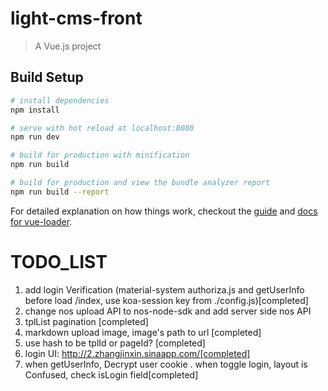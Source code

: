 # light-cms-front

> A Vue.js project

## Build Setup

``` bash
# install dependencies
npm install

# serve with hot reload at localhost:8080
npm run dev

# build for production with minification
npm run build

# build for production and view the bundle analyzer report
npm run build --report
```

For detailed explanation on how things work, checkout the [guide](http://vuejs-templates.github.io/webpack/) and [docs for vue-loader](http://vuejs.github.io/vue-loader).


# TODO_LIST
1. add login Verification (material-system authoriza.js and getUserInfo before load /index, use koa-session key from ./config.js)[completed]
2. change nos upload API to nos-node-sdk and add server side nos API
3. tplList pagination [completed]
4. markdown upload image, image's path to url [completed]
5. use hash to be tplId or pageId? [completed]
6. login UI: http://2.zhangjinxin.sinaapp.com/[completed]
7. when getUserInfo, Decrypt user cookie . when toggle login, layout is Confused, check isLogin field[completed]
